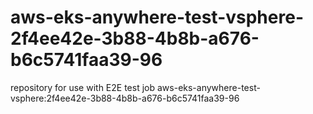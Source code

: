 # aws-eks-anywhere-test-vsphere-2f4ee42e-3b88-4b8b-a676-b6c5741faa39-96
repository for use with E2E test job aws-eks-anywhere-test-vsphere:2f4ee42e-3b88-4b8b-a676-b6c5741faa39-96
